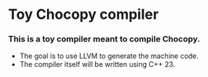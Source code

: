# Toy Chocopy compiler

### This is a toy compiler meant to compile Chocopy.
- The goal is to use LLVM to generate the machine code.
- The compiler itself will be written using C++ 23.
